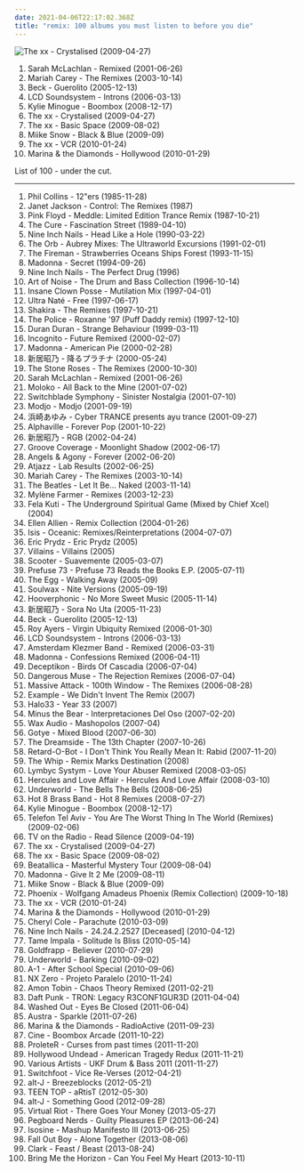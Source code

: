```yaml
---
date: 2021-04-06T22:17:02.368Z
title: "remix: 100 albums you must listen to before you die"
---
```

![The xx - Crystalised (2009-04-27)](http://coverartarchive.org/release/4d7a9a46-837d-4edb-80a5-06457ca98190/18117356933-500.jpg "The xx - Crystalised (2009-04-27)")
<ol class="albums">
<li data-cover="http://coverartarchive.org/release/c1b5a843-8990-31dd-98a2-2c81b513d533/11826747374-500.jpg" data-tags="remix" role="button">Sarah McLachlan - Remixed (2001-06-26)</li>
<li data-cover="http://coverartarchive.org/release/645b33f4-1eb3-4d02-8665-727738b66255/14746193465-500.jpg" data-tags="remix" role="button">Mariah Carey - The Remixes (2003-10-14)</li>
<li data-cover="http://coverartarchive.org/release/d9bdfbdd-840d-4840-b238-b881352577ec/991077012-500.jpg" data-tags="remix, electronic" role="button">Beck - Guerolito (2005-12-13)</li>
<li data-cover="http://coverartarchive.org/release/7196a4e6-8b07-42a9-a14e-c34a87a14ff6/4462626770-500.jpg" data-tags="remix, electronic" role="button">LCD Soundsystem - Introns (2006-03-13)</li>
<li data-cover="http://coverartarchive.org/release/def67e7b-2b6c-4d5d-845f-6a6ae8c816cf/7479472724-500.jpg" data-tags="remix, pop" role="button">Kylie Minogue - Boombox (2008-12-17)</li>
<li data-cover="http://coverartarchive.org/release/4d7a9a46-837d-4edb-80a5-06457ca98190/18117356933-500.jpg" data-tags="electronic, remix" role="button">The xx - Crystalised (2009-04-27)</li>
<li data-cover="http://coverartarchive.org/release/fb255c42-b7da-4829-957b-83536a955ca9/22773473185-500.jpg" data-tags="electronic, indie, alternative, remix" role="button">The xx - Basic Space (2009-08-02)</li>
<li data-cover="http://coverartarchive.org/release/c714ae5e-6bb5-4f5b-a79a-77b8b7bcd26f/16467592252-500.jpg" data-tags="electronic, rock, alternative, ambient, remix, miike snow" role="button">Miike Snow - Black & Blue (2009-09)</li>
<li data-cover="http://coverartarchive.org/release/fbf3ab79-2a43-421f-b390-44c0b591b95f/22773483593-500.jpg" data-tags="electronic, remix" role="button">The xx - VCR (2010-01-24)</li>
<li data-cover="https://img.discogs.com/MsEixK9efXhjpH9nW98oo6V6H0s=/fit-in/505x512/filters:strip_icc():format(jpeg):mode_rgb():quality(90)/discogs-images/R-2130151-1265661804.jpeg.jpg" data-tags="female vocalists, remix" role="button">Marina & the Diamonds - Hollywood (2010-01-29)</li>
</ol>
List of 100 - under the cut.
<!-- more -->

_________________

<ol class="albums">
<li data-cover="http://coverartarchive.org/release/7e59e262-7f3b-3648-98f0-72e145f69e0e/1821444576-500.jpg" data-tags="pop, 80s, british, pop rock, new wave, remix" role="button">
Phil Collins - 12"ers (1985-11-28)
</li>
<li data-cover="https://via.placeholder.com/450" data-tags="pop, 80s, remix" role="button">
Janet Jackson - Control: The Remixes (1987)
</li>
<li data-cover="http://coverartarchive.org/release/23ae9ee1-2caa-48f4-8daf-e51174e4f61a/8272749947-500.jpg" data-tags="trance, remix, pink floyd, chilled out, good reading or napping music" role="button">
Pink Floyd - Meddle: Limited Edition Trance Remix (1987-10-21)
</li>
<li data-cover="http://coverartarchive.org/release/57a7d129-db11-4d8a-8de2-7fcf0d47901a/880532963-500.jpg" data-tags="electronic, alternative, new wave, post-punk, remix, the cure" role="button">
The Cure - Fascination Street (1989-04-10)
</li>
<li data-cover="http://coverartarchive.org/release/8efff778-8da9-441c-b2a7-1374da31426b/10149276948-500.jpg" data-tags="industrial, industrial rock" role="button">
Nine Inch Nails - Head Like a Hole (1990-03-22)
</li>
<li data-cover="https://img.discogs.com/xDWSdN-XM6eRBy4_TS32_fQDSZo=/fit-in/600x599/filters:strip_icc():format(jpeg):mode_rgb():quality(90)/discogs-images/R-10977390-1507564891-8701.jpeg.jpg" data-tags="electronic, remix" role="button">
The Orb - Aubrey Mixes: The Ultraworld Excursions (1991-02-01)
</li>
<li data-cover="http://coverartarchive.org/release/1011d8b2-6a56-341a-a3b8-75a74ec15aae/9459007718-500.jpg" data-tags="classic rock, pop, rock, british, singer-songwriter, dance, pop rock, techno, 90s, remix, rock n roll, ambient techno, paul mccartney" role="button">
The Fireman - Strawberries Oceans Ships Forest (1993-11-15)
</li>
<li data-cover="https://img.discogs.com/B0PvBCKOIRcqpzt5kYtui9s6pdw=/fit-in/600x600/filters:strip_icc():format(jpeg):mode_rgb():quality(90)/discogs-images/R-2578655-1518341831-5410.jpeg.jpg" data-tags="dance, 90s, remix" role="button">
Madonna - Secret (1994-09-26)
</li>
<li data-cover="http://coverartarchive.org/release/3f2839ae-170e-4351-9847-446ca5ce73d6/13453155769-500.jpg" data-tags="industrial" role="button">
Nine Inch Nails - The Perfect Drug (1996)
</li>
<li data-cover="https://img.discogs.com/vtlyqyd78mLV-n930UeuQCQJFcs=/fit-in/600x528/filters:strip_icc():format(jpeg):mode_rgb():quality(90)/discogs-images/R-6707443-1426585797-3975.png.jpg" data-tags="90s, jungle, remix, dnb" role="button">
Art of Noise - The Drum and Bass Collection (1996-10-14)
</li>
<li data-cover="http://coverartarchive.org/release/c6c98204-e0e8-4bce-8fe0-c78d5ba9ea52/27369913536-500.jpg" data-tags="hip-hop, rap, 90s, remix, detroit, goregrind, horrorcore, deathcore, brutal death metal, nsbm, michigan, deathgrind, insane clown posse, brutal deathcore, national socialist black metal, moshcore, altar of the metal gods, altar of the metal gods sludge, altar of the metal gods melodic metal, mmfwcl, altar of the metal gods neo-classical metal, altar of the metal gods death metal, altar of the metal gods black metal, altar of the metal gods thrash metal, altar of the metal gods folk metal, altar of the metal gods ambient metal, altar of the metal gods nwobhm, altar of the metal gods doom metal, altar of the metal gods pagan metal, altar of the metal gods technical death metal, altar of the metal gods symphonic metal, altar of the metal gods epic metal, altar of the metal gods hardcore, altar of the metal gods power metal, altar of the metal gods industrial metal, altar of the metal gods drone metal" role="button">
Insane Clown Posse - Mutilation Mix (1997-04-01)
</li>
<li data-cover="https://img.discogs.com/iuXOZ2wIqB85uZBSfqTT9sdMf_E=/fit-in/600x615/filters:strip_icc():format(jpeg):mode_rgb():quality(90)/discogs-images/R-1761660-1494876548-3032.jpeg.jpg" data-tags="house, remix" role="button">
Ultra Naté - Free (1997-06-17)
</li>
<li data-cover="http://coverartarchive.org/release/d92a5dc3-ee20-4a99-8ca4-efcc5f6c7874/22238573984-500.jpg" data-tags="pop, 90s, remix, compilation, female singer songwriter, shakira, my whole damn collection, latin pop rock, colombian musician" role="button">
Shakira - The Remixes (1997-10-21)
</li>
<li data-cover="https://img.discogs.com/JCa3ysGfITWGCscJfAPAXtES6JQ=/fit-in/598x595/filters:strip_icc():format(jpeg):mode_rgb():quality(90)/discogs-images/R-3427947-1330006920.jpeg.jpg" data-tags="remix" role="button">
The Police - Roxanne '97 (Puff Daddy remix) (1997-12-10)
</li>
<li data-cover="https://img.discogs.com/0f36ac86c54fe502a205affaefeae52f092904f2/images/spacer.gif" data-tags="remix" role="button">
Duran Duran - Strange Behaviour (1999-03-11)
</li>
<li data-cover="http://coverartarchive.org/release/1c761f1f-d4ad-422e-8872-7ae92fc42ce8/1970027281-500.jpg" data-tags="chillout, jazz, remix, chillin cruisin, incognito, get high on this" role="button">
Incognito - Future Remixed (2000-02-07)
</li>
<li data-cover="https://img.discogs.com/wtQzfgtEWXCFyy5x2tIh4SVgPDs=/fit-in/600x535/filters:strip_icc():format(jpeg):mode_rgb():quality(90)/discogs-images/R-2127099-1265493121.jpeg.jpg" data-tags="electronic, pop, dance, cover, remix, madonna, beautiful artwork, adit" role="button">
Madonna - American Pie (2000-02-28)
</li>
<li data-cover="https://via.placeholder.com/450" data-tags="marilyn manson, hip hop, 60s, hard, grindcore, minnesota, power pop, intro, contemporary folk, quiet storm, contemporary, schlager, idm, singer, germany, singers, energetic, death, surreal, improvisation, mashup, jazz funk, drone, space, remix, contralto, breakbeat, insane, oldies, smooth, lady gaga, digitalis, meditation, german, space music, indie folk, super, kids, b-side, jazz rock, male vocalists, female vocalist, powerpop, dj, not indie, modern country, gothic rock, warm, cold, iowa, speedcore, princess, nouvelle scene francaise, j-pop, guitar hero, ndw, indie disco, musik, klassik, perlen deutschsprachiger popmusik, loneliness, trap, chaotic hardcore, b-sides, remixes, bath, poor, bad girl, naughty, mary, wild, ponies, i love this, rac, loneliness after dusk, sonicuniverse, friendsofthekingofrummelpop, wonderland, czech, good lyrics, vulgar, praise, utada hikaru" role="button">
新居昭乃 - 降るプラチナ (2000-05-24)
</li>
<li data-cover="http://coverartarchive.org/release/3d32e7b9-c430-470a-841e-3120426a86a2/5349395187-500.jpg" data-tags="indie, remix, manchester" role="button">
The Stone Roses - The Remixes (2000-10-30)
</li>
<li data-cover="http://coverartarchive.org/release/c1b5a843-8990-31dd-98a2-2c81b513d533/11826747374-500.jpg" data-tags="remix" role="button">
Sarah McLachlan - Remixed (2001-06-26)
</li>
<li data-cover="https://img.discogs.com/E-P0DkpU7hvGLo0quajIijEfX7g=/fit-in/600x530/filters:strip_icc():format(jpeg):mode_rgb():quality(90)/discogs-images/R-2831786-1303064507.jpeg.jpg" data-tags="remix, moloko, awesome remixes, 2001 releases, very possibly the greatest piece of music ever made" role="button">
Moloko - All Back to the Mine (2001-07-02)
</li>
<li data-cover="http://coverartarchive.org/release/835faca6-b9cc-4f03-85f9-16321586686d/26504796387-500.jpg" data-tags="techno, remix, nostalgia, switchblade symphone, s symphony" role="button">
Switchblade Symphony - Sinister Nostalgia (2001-07-10)
</li>
<li data-cover="http://coverartarchive.org/release/aa48ac28-57e0-3019-ba97-db523a26471e/7733173920-500.jpg" data-tags="house, electronic" role="button">
Modjo - Modjo (2001-09-19)
</li>
<li data-cover="http://coverartarchive.org/release/9c396f82-bce9-401c-908f-70dec469bd42/27857669502-500.jpg" data-tags="trance, remix, ayumi hamasaki" role="button">
浜崎あゆみ - Cyber TRANCE presents ayu trance (2001-09-27)
</li>
<li data-cover="http://coverartarchive.org/release/ee09faea-e9df-451e-be62-1e998dfa9860/6705373016-500.jpg" data-tags="remix" role="button">
Alphaville - Forever Pop (2001-10-22)
</li>
<li data-cover="https://via.placeholder.com/450" data-tags="marilyn manson, hip hop, 60s, hard, grindcore, minnesota, power pop, intro, contemporary folk, quiet storm, contemporary, techno, schlager, krautrock, idm, singer, germany, singers, energetic, death, surreal, improvisation, mashup, jazz funk, drone, space, remix, contralto, breakbeat, insane, oldies, smooth, lady gaga, reggaeton, digitalis, meditation, german, space music, indie folk, super, kids, b-side, jazz rock, male vocalists, female vocalist, powerpop, dj, not indie, modern country, gothic rock, warm, cold, iowa, speedcore, princess, folklore, nouvelle scene francaise, guitar hero, ndw, indie disco, musik, klassik, perlen deutschsprachiger popmusik, hawaii, loneliness, trap, chaotic hardcore, b-sides, remixes, bath, poor, bad girl, naughty, mary, wild, ponies, i love this, rac, loneliness after dusk, sonicuniverse, friendsofthekingofrummelpop, wonderland, czech" role="button">
新居昭乃 - RGB (2002-04-24)
</li>
<li data-cover="https://img.discogs.com/PSYIyR6-V2tIoOeLuht0XeWmW44=/fit-in/450x450/filters:strip_icc():format(jpeg):mode_rgb():quality(90)/discogs-images/R-892451-1390417232-5195.jpeg.jpg" data-tags="trance, dance, techno, remix" role="button">
Groove Coverage - Moonlight Shadow (2002-06-17)
</li>
<li data-cover="https://img.discogs.com/0JKFyWiyNAjG7XC6PjdrJdej4X0=/fit-in/500x500/filters:strip_icc():format(jpeg):mode_rgb():quality(90)/discogs-images/R-5968056-1407656114-6347.jpeg.jpg" data-tags="electronic, industrial, remix, ebm, electro-industrial, techno-industrial, industrial-electronica, ebm-psytrance, favorites ebm electronic, zipperback radio tracks" role="button">
Angels & Agony - Forever (2002-06-20)
</li>
<li data-cover="https://img.discogs.com/9ctRlp2-Hc1an0bWuKf-5-v3sXk=/fit-in/600x544/filters:strip_icc():format(jpeg):mode_rgb():quality(90)/discogs-images/R-40115-1461344077-2439.jpeg.jpg" data-tags="electronic, downtempo, remix, uutta jazzia, acid lounge, mlx, serve chilled, jazzy flavoured, downtempo influences, city lounge, my-love, acoustic groove, chillout downtempo, jazz-trip, alternative lounge, lounge chill, lounge-tech, groove lounge, electronic lounge jazz, lounge electronic, lounge uptempo, ouahhhhh, tropcool, chillounge1, chill chill, jazzy vibes, lounge at home two, lounge at home tres, chillair, 1st vine, epic lounge, sexy sounding, uuta jazzia, uutta jazziz" role="button">
Atjazz - Lab Results (2002-06-25)
</li>
<li data-cover="http://coverartarchive.org/release/645b33f4-1eb3-4d02-8665-727738b66255/14746193465-500.jpg" data-tags="remix" role="button">
Mariah Carey - The Remixes (2003-10-14)
</li>
<li data-cover="http://coverartarchive.org/release/d370e57c-8c30-4828-8f83-5d98ea994145/2796177642-500.jpg" data-tags="classic rock, rock" role="button">
The Beatles - Let It Be... Naked (2003-11-14)
</li>
<li data-cover="http://coverartarchive.org/release/1d486816-4735-4392-9a73-0d94893e3721/1171956429-500.jpg" data-tags="remix" role="button">
Mylène Farmer - Remixes (2003-12-23)
</li>
<li data-cover="http://coverartarchive.org/release/e03f3be6-d698-43ff-84aa-760f36643b94/15335019888-500.jpg" data-tags="jazz, remix, afrobeat, afro-beat, fela kuti, rock top, vonderful" role="button">
Fela Kuti - The Underground Spiritual Game (Mixed by Chief Xcel) (2004)
</li>
<li data-cover="https://img.discogs.com/QM5GAK4wUQtJQZs6QTxgVGYo2Bk=/fit-in/500x500/filters:strip_icc():format(jpeg):mode_rgb():quality(90)/discogs-images/R-228275-1118149368.jpg.jpg" data-tags="electronic, electro, remix, bpitch control" role="button">
Ellen Allien - Remix Collection (2004-01-26)
</li>
<li data-cover="http://coverartarchive.org/release/86d61cd4-804e-377a-93bc-bc66eb395384/9577997746-500.jpg" data-tags="ambient, psychedelic, sludge, remix, post-metal" role="button">
Isis - Oceanic: Remixes/Reinterpretations (2004-07-07)
</li>
<li data-cover="http://coverartarchive.org/release/29d5ee18-17ba-4eac-9080-cd1d3bb0ffc6/4640374883-500.jpg" data-tags="dance, house" role="button">
Eric Prydz - Eric Prydz (2005)
</li>
<li data-cover="https://via.placeholder.com/450" data-tags="electronica, indie, electro, dance, house, remix, villains" role="button">
Villains - Villains (2005)
</li>
<li data-cover="https://img.discogs.com/W85bCUqc_JOa0JORsKmCbfbl13I=/fit-in/600x599/filters:strip_icc():format(jpeg):mode_rgb():quality(90)/discogs-images/R-454874-1541090799-8579.jpeg.jpg" data-tags="trance, dance, techno, remix" role="button">
Scooter - Suavemente (2005-03-07)
</li>
<li data-cover="http://coverartarchive.org/release/489c7984-53a2-497a-b9be-cda45cccb638/2563510996-500.jpg" data-tags="chillout, electronic, hip hop, instrumental, ambient, experimental, downtempo, turntablism, trip hop, remix, instrumental hip-hop, experience, great ep, number bands, flirt" role="button">
Prefuse 73 - Prefuse 73 Reads the Books E.P. (2005-07-11)
</li>
<li data-cover="http://coverartarchive.org/release/15d0fe44-1ff4-4dec-9ffb-8cf1b51125da/3699332321-500.jpg" data-tags="electro, remix, great stuff, synth-pop" role="button">
The Egg - Walking Away (2005-09)
</li>
<li data-cover="http://coverartarchive.org/release/ae39aa8d-3955-412f-8801-fd57b624ed8b/7754380019-500.jpg" data-tags="electronic, dance, electro" role="button">
Soulwax - Nite Versions (2005-09-19)
</li>
<li data-cover="http://coverartarchive.org/release/26fb8ba3-cd5b-4ec7-bec9-f38c480b6816/19029451065-500.jpg" data-tags="trip-hop" role="button">
Hooverphonic - No More Sweet Music (2005-11-14)
</li>
<li data-cover="https://via.placeholder.com/450" data-tags="marilyn manson, male, hip hop, 60s, hard, grindcore, minnesota, power pop, intro, contemporary folk, quiet storm, contemporary, techno, schlager, norwegian, krautrock, idm, singer, germany, relaxed, singers, energetic, death, surreal, improvisation, mashup, jazz funk, drone, space, remix, contralto, fetish, female songwriter, breakbeat, insane, oldies, smooth, gangsta rap, lady gaga, video game, reggaeton, digitalis, japanese rock, meditation, harmonica, german, space music, indie folk, super, kids, b-side, jazz rock, male vocalists, female vocalist, powerpop, dj, not indie, activist, modern country, gothic rock, warm, mala, cold, iowa, speedcore, diy, princess, folklore, nouvelle scene francaise, guitar hero, norway, ndw, indie disco, musik, klassik, perlen deutschsprachiger popmusik, hawaii, loneliness, trap, chaotic hardcore, b-sides" role="button">
新居昭乃 - Sora No Uta (2005-11-23)
</li>
<li data-cover="http://coverartarchive.org/release/d9bdfbdd-840d-4840-b238-b881352577ec/991077012-500.jpg" data-tags="remix, electronic" role="button">
Beck - Guerolito (2005-12-13)
</li>
<li data-cover="http://coverartarchive.org/release/6defa980-f4b6-46ff-993e-e673e74b0881/17629080404-500.jpg" data-tags="jazz, soul, funk, mashup, remix, turntablist, remixed, deepsoul, soulmix, lightfingers" role="button">
Roy Ayers - Virgin Ubiquity Remixed (2006-01-30)
</li>
<li data-cover="http://coverartarchive.org/release/7196a4e6-8b07-42a9-a14e-c34a87a14ff6/4462626770-500.jpg" data-tags="remix, electronic" role="button">
LCD Soundsystem - Introns (2006-03-13)
</li>
<li data-cover="http://coverartarchive.org/release/0ad7dd36-d310-460c-93f9-45d8f965b37b/15014512196-500.jpg" data-tags="remix, klezmer, dutch, israel, hebrew, jewish, amsterdam, 2000s, remixed, balkan beats, studio album, jewish folk, for dancing, amsterdam klezmer band, essay recordings, k1r7m" role="button">
Amsterdam Klezmer Band - Remixed (2006-03-31)
</li>
<li data-cover="https://via.placeholder.com/450" data-tags="disco, remix, remixed, madonna, confessions, dance floor" role="button">
Madonna - Confessions Remixed (2006-04-11)
</li>
<li data-cover="https://img.discogs.com/ZEIMvolvC-Kbjh6oY02LWhpgvd8=/fit-in/500x451/filters:strip_icc():format(jpeg):mode_rgb():quality(90)/discogs-images/R-738517-1153718455.jpeg.jpg" data-tags="hip-hop, electronica, instrumental, downtempo, indietronica, idm, glitch-hop, remix, japan, merck, tour cd" role="button">
Deceptikon - Birds Of Cascadia (2006-07-04)
</li>
<li data-cover="https://img.discogs.com/eArzhz6swATRsWd4n3ZKro2FjYo=/fit-in/587x600/filters:strip_icc():format(jpeg):mode_rgb():quality(90)/discogs-images/R-699157-1363743943-5976.jpeg.jpg" data-tags="dance, new wave, synth pop, remix" role="button">
Dangerous Muse - The Rejection Remixes (2006-07-04)
</li>
<li data-cover="http://coverartarchive.org/release/046aa6a0-5fbc-4567-b5bf-53e1447246bf/14833664387-500.jpg" data-tags="electronica, trip-hop, downtempo, remix, notnarbremix" role="button">
Massive Attack - 100th Window - The Remixes (2006-08-28)
</li>
<li data-cover="https://img.discogs.com/Hb2HjRTyE3524otowe3OQUIv94c=/fit-in/485x243/filters:strip_icc():format(jpeg):mode_rgb():quality(90)/discogs-images/R-2096258-1263765473.jpeg.jpg" data-tags="hip-hop, electronic, grime, remix, example" role="button">
Example - We Didn't Invent The Remix (2007)
</li>
<li data-cover="https://via.placeholder.com/450" data-tags="remix, nin" role="button">
Halo33 - Year 33 (2007)
</li>
<li data-cover="http://coverartarchive.org/release/1d97a348-8fd2-4b04-b244-bf1f5c6f4fb1/16257881459-500.jpg" data-tags="indie rock, remix" role="button">
Minus the Bear - Interpretaciones Del Oso (2007-02-20)
</li>
<li data-cover="http://coverartarchive.org/release/16da2d74-f623-4998-ad72-f55ac2806189/3639868054-500.jpg" data-tags="metal, rock, mashup, remix, mash-up, bastard pop, mash up, bootleg" role="button">
Wax Audio - Mashopolos (2007-04)
</li>
<li data-cover="http://coverartarchive.org/release/dccee35f-1660-4f40-8522-ffc6927ba1c7/2588215795-500.jpg" data-tags="electronica, cover, remix, getit" role="button">
Gotye - Mixed Blood (2007-06-30)
</li>
<li data-cover="http://coverartarchive.org/release/91e0c34f-5b4d-4856-ba9a-4936d88c7026/7359404567-500.jpg" data-tags="electronic, female vocalists, industrial, gothic, remix, my favorites, chicks that rock, t dreamside" role="button">
The Dreamside - The 13th Chapter (2007-10-26)
</li>
<li data-cover="https://img.discogs.com/iZDVMm7DMoaEzm2u-bFZXddLCoc=/fit-in/282x278/filters:strip_icc():format(jpeg):mode_rgb():quality(90)/discogs-images/R-1265445-1204860926.jpeg.jpg" data-tags="alternative, remix, rabid, retard-o-bot, manglecore, peter pepper" role="button">
Retard-O-Bot - I Don't Think You Really Mean It: Rabid (2007-11-20)
</li>
<li data-cover="https://via.placeholder.com/450" data-tags="electronic, electro, remix" role="button">
The Whip - Remix Marks Destination (2008)
</li>
<li data-cover="https://img.discogs.com/0f36ac86c54fe502a205affaefeae52f092904f2/images/spacer.gif" data-tags="post-rock, remix, mix, duyster, love your abuser" role="button">
Lymbyc Systym - Love Your Abuser Remixed (2008-03-05)
</li>
<li data-cover="http://coverartarchive.org/release/b5be52c1-9c7c-4e7e-a8c2-5e2de309a11d/21164902564-500.jpg" data-tags="electronic, 00s" role="button">
Hercules and Love Affair - Hercules And Love Affair (2008-03-10)
</li>
<li data-cover="http://coverartarchive.org/release/9ea773b8-5352-43f7-9da3-f7cf8f47859d/16328897541-500.jpg" data-tags="electronic, remix" role="button">
Underworld - The Bells The Bells (2008-06-25)
</li>
<li data-cover="https://img.discogs.com/7UCjvLwthblIjG_9fSqvrxecNGc=/fit-in/369x369/filters:strip_icc():format(jpeg):mode_rgb():quality(90)/discogs-images/R-1420127-1226747093.jpeg.jpg" data-tags="usa, new orleans, remix, brass, opelmelange" role="button">
Hot 8 Brass Band - Hot 8 Remixes (2008-07-27)
</li>
<li data-cover="http://coverartarchive.org/release/def67e7b-2b6c-4d5d-845f-6a6ae8c816cf/7479472724-500.jpg" data-tags="remix, pop" role="button">
Kylie Minogue - Boombox (2008-12-17)
</li>
<li data-cover="https://via.placeholder.com/450" data-tags="chillout, electronic, ambient, lounge, remix, relaxing, relax, chillin, clubbing, clob" role="button">
Telefon Tel Aviv - You Are The Worst Thing In The World (Remixes) (2009-02-06)
</li>
<li data-cover="http://coverartarchive.org/release/47f0847d-441e-46fe-926f-d6db40405650/13899921653-500.jpg" data-tags="alternative, experimental rock, remix, 00s, interscope records" role="button">
TV on the Radio - Read Silence (2009-04-19)
</li>
<li data-cover="http://coverartarchive.org/release/4d7a9a46-837d-4edb-80a5-06457ca98190/18117356933-500.jpg" data-tags="electronic, remix" role="button">
The xx - Crystalised (2009-04-27)
</li>
<li data-cover="http://coverartarchive.org/release/fb255c42-b7da-4829-957b-83536a955ca9/22773473185-500.jpg" data-tags="electronic, indie, alternative, remix" role="button">
The xx - Basic Space (2009-08-02)
</li>
<li data-cover="http://coverartarchive.org/release/12f954b9-ae94-4ed3-9d29-9296e74a7afb/1795854551-500.jpg" data-tags="heavy metal, metal, cover, mashup, remix, mash-up, bastard pop, the beatles, parody, bootleg, 2000s, sample, joke" role="button">
Beatallica - Masterful Mystery Tour (2009-08-04)
</li>
<li data-cover="http://coverartarchive.org/release/e0fa2471-48fd-4aac-828a-f8face753f54/5302889445-500.jpg" data-tags="dance, remix, 00s, queen of pop" role="button">
Madonna - Give It 2 Me (2009-08-11)
</li>
<li data-cover="http://coverartarchive.org/release/c714ae5e-6bb5-4f5b-a79a-77b8b7bcd26f/16467592252-500.jpg" data-tags="electronic, rock, alternative, ambient, remix, miike snow" role="button">
Miike Snow - Black & Blue (2009-09)
</li>
<li data-cover="https://img.discogs.com/0f36ac86c54fe502a205affaefeae52f092904f2/images/spacer.gif" data-tags="electronic, dance, remix, phoenix" role="button">
Phoenix - Wolfgang Amadeus Phoenix (Remix Collection) (2009-10-18)
</li>
<li data-cover="http://coverartarchive.org/release/fbf3ab79-2a43-421f-b390-44c0b591b95f/22773483593-500.jpg" data-tags="electronic, remix" role="button">
The xx - VCR (2010-01-24)
</li>
<li data-cover="https://img.discogs.com/MsEixK9efXhjpH9nW98oo6V6H0s=/fit-in/505x512/filters:strip_icc():format(jpeg):mode_rgb():quality(90)/discogs-images/R-2130151-1265661804.jpeg.jpg" data-tags="female vocalists, remix" role="button">
Marina & the Diamonds - Hollywood (2010-01-29)
</li>
<li data-cover="https://img.discogs.com/ZiSmRgvdr48ko6oXYMnLeSSt5IM=/fit-in/600x590/filters:strip_icc():format(jpeg):mode_rgb():quality(90)/discogs-images/R-13469724-1554811713-7776.jpeg.jpg" data-tags="pop, female vocalists, dance, remix, rnb, hot, cheryl cole, aver, c cole, cheryl cole 1" role="button">
Cheryl Cole - Parachute (2010-03-09)
</li>
<li data-cover="http://coverartarchive.org/release/37b691a6-1cfe-4c34-8509-aa797a8d4c32/1709498242-500.jpg" data-tags="remix" role="button">
Nine Inch Nails - 24.24.2.2527 [Deceased] (2010-04-12)
</li>
<li data-cover="https://img.discogs.com/PBhPOAwD-8j0w0d09aKsILWJDcE=/fit-in/500x489/filters:strip_icc():format(jpeg):mode_rgb():quality(90)/discogs-images/R-2663540-1295563257.jpeg.jpg" data-tags="remix" role="button">
Tame Impala - Solitude Is Bliss (2010-05-14)
</li>
<li data-cover="https://img.discogs.com/7q0QrysJ4ib8uYFyI_4upIgIijU=/fit-in/485x488/filters:strip_icc():format(jpeg):mode_rgb():quality(90)/discogs-images/R-1709828-1238419933.jpeg.jpg" data-tags="nu jazz, chillout, electronica, trip-hop, electropop, downtempo, singer-songwriter, electro, dance, lo-fi, indietronica, idm, groove, lounge, club, remix, folktronica, nu-bluz, silky sexy smooth, electronic-lounge, nu-bluz funky grooves in the e-lounge" role="button">
Goldfrapp - Believer (2010-07-29)
</li>
<li data-cover="http://coverartarchive.org/release/1c4fc093-639d-48a8-8367-eca84c3d098d/21298119895-500.jpg" data-tags="electronic" role="button">
Underworld - Barking (2010-09-02)
</li>
<li data-cover="http://coverartarchive.org/release/b44d2c93-54a4-4d20-a05e-eb400616eb90/11950535136-500.jpg" data-tags="hip hop, remix, nerdcore, nostalgia, 10s, abstract hip hop, nerdcore hip-hop, plunderphonics, sample based, children's, swag rap" role="button">
A-1 - After School Special (2010-09-06)
</li>
<li data-cover="http://coverartarchive.org/release/923f16bd-b649-481a-ae76-cc47a12590e1/12042524258-500.jpg" data-tags="rap, remix, album remix" role="button">
NX Zero - Projeto Paralelo (2010-11-24)
</li>
<li data-cover="http://coverartarchive.org/release/b67da832-4e7a-4dc7-b8c4-8fe0ef1ca21f/5650111691-500.jpg" data-tags="electronica, experimental, downtempo, abstract, drum n bass, remix" role="button">
Amon Tobin - Chaos Theory Remixed (2011-02-21)
</li>
<li data-cover="http://coverartarchive.org/release/d0ddc2ca-5300-38ba-bb7d-83053369319c/4212892075-500.jpg" data-tags="remix" role="button">
Daft Punk - TRON: Legacy R3CONF1GUR3D (2011-04-04)
</li>
<li data-cover="http://coverartarchive.org/release/5ec42367-f1c8-4215-b775-581e790db012/3464802795-500.jpg" data-tags="remix" role="button">
Washed Out - Eyes Be Closed (2011-06-04)
</li>
<li data-cover="https://img.discogs.com/oATjJlYbD4sj6t7To0LQ9ONgQOg=/fit-in/500x500/filters:strip_icc():format(jpeg):mode_rgb():quality(90)/discogs-images/R-3017166-1311887055.jpeg.jpg" data-tags="remix" role="button">
Austra - Sparkle (2011-07-26)
</li>
<li data-cover="https://img.discogs.com/CVq97nrgve7nZUVw1Xpz6Ljv78Q=/fit-in/600x588/filters:strip_icc():format(jpeg):mode_rgb():quality(90)/discogs-images/R-6461807-1556014992-2280.jpeg.jpg" data-tags="remix" role="button">
Marina & the Diamonds - RadioActive (2011-09-23)
</li>
<li data-cover="https://img.discogs.com/WCPCJAHF20MdUb9GbzUR-Ia3nxY=/fit-in/600x596/filters:strip_icc():format(jpeg):mode_rgb():quality(90)/discogs-images/R-7678783-1565970238-5386.jpeg.jpg" data-tags="disco, electronic, electropop, pop, dance, techno, house, electro house, electro pop, club, remix, party, eletronic, club house, eletronico, eletro" role="button">
Cine - Boombox Arcade (2011-10-22)
</li>
<li data-cover="http://coverartarchive.org/release/251dbd10-487f-48da-87e6-585324726cd5/1314358932-500.jpg" data-tags="hip-hop, french, chanson, remix, samples, abstract hip hop, sampling, hip-hop samples, yey, remi, gypschanshop, chanson sample" role="button">
ProleteR - Curses from past times (2011-11-20)
</li>
<li data-cover="http://coverartarchive.org/release/dcc5c6eb-f0db-4de3-9358-e8aee17aec5b/2512832267-500.jpg" data-tags="electronic, club, remix, hollywood undead" role="button">
Hollywood Undead - American Tragedy Redux (2011-11-21)
</li>
<li data-cover="http://coverartarchive.org/release/a1f67082-dcf3-480e-b06a-841dc6929ddf/23505522487-500.jpg" data-tags="drum n bass, remix, s" role="button">
Various Artists - UKF Drum & Bass 2011 (2011-11-27)
</li>
<li data-cover="http://coverartarchive.org/release/7b0bc199-3f18-4cd6-ad57-0afffe4fa2e8/4863639125-500.jpg" data-tags="electronic, rock, alternative, ambient, experimental, remix, christian, christian rock" role="button">
Switchfoot - Vice Re-Verses (2012-04-21)
</li>
<li data-cover="http://coverartarchive.org/release/818db1cc-9840-42af-bb73-b0476029365b/18048193964-500.jpg" data-tags="electronic, indie, british, alternative, remix" role="button">
alt-J - Breezeblocks (2012-05-21)
</li>
<li data-cover="http://coverartarchive.org/release/e23f671b-768f-4c34-b450-90921795b3b0/2961199277-500.jpg" data-tags="instrumental, remix, korean, k-pop, mm, shake it, kpop, artist, korean pop, ricky, ljoe, teen top, to you, baby u, niel, changjo, chunji, teen top kpop" role="button">
TEEN TOP - aRtisT (2012-05-30)
</li>
<li data-cover="http://coverartarchive.org/release/af84904a-2f9a-415c-98f0-bc9395b154f1/3428122480-500.jpg" data-tags="electronic, british, alternative, remix" role="button">
alt-J - Something Good (2012-09-28)
</li>
<li data-cover="http://coverartarchive.org/release/8658cea1-9c52-4598-9834-767b5df2ba82/20945452609-500.jpg" data-tags="electronica, dubstep, remix, drum & bass, glitch hop, brostep, drumstep, moombahton" role="button">
Virtual Riot - There Goes Your Money (2013-05-27)
</li>
<li data-cover="http://coverartarchive.org/release/383572b1-aff9-4c3b-a18e-69c9647e7a4b/14127909819-500.jpg" data-tags="electronica, dubstep, remix, drum & bass, glitch hop, brostep, drumstep" role="button">
Pegboard Nerds - Guilty Pleasures EP (2013-06-24)
</li>
<li data-cover="http://coverartarchive.org/release/57ea99ef-fc5c-485f-8b95-3454c6ea9e6e/5295505369-500.jpg" data-tags="electronic, pop, dance, mashup, remix, mash-up, bastard pop" role="button">
Isosine - Mashup Manifesto III (2013-06-25)
</li>
<li data-cover="https://img.discogs.com/eLIkecT8PSy7h-HbSgQOAAiJzRk=/fit-in/600x602/filters:strip_icc():format(jpeg):mode_rgb():quality(90)/discogs-images/R-12300489-1587702333-4466.jpeg.jpg" data-tags="pop, remix, fall out boy, eletronca,  pop rock,  male vocalists,  emo,  emo pop" role="button">
Fall Out Boy - Alone Together (2013-08-06)
</li>
<li data-cover="http://coverartarchive.org/release/75e0ca9f-0a51-4997-a386-777be14ec6d8/8858713770-500.jpg" data-tags="electronic, experimental, remix" role="button">
Clark - Feast / Beast (2013-08-24)
</li>
<li data-cover="http://coverartarchive.org/release/0bfc1624-cb88-4cda-931c-88c58d314b88/26856993673-500.jpg" data-tags="metalcore, electronic, remix, post-hardcore, deathstep" role="button">
Bring Me the Horizon - Can You Feel My Heart (2013-10-11)
</li>
</ol>